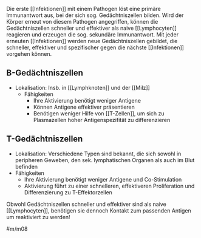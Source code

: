 ---
---


Die erste [[Infektionen]] mit einem Pathogen löst eine primäre Immunantwort aus, bei der sich sog. Gedächtniszellen bilden. Wird der Körper erneut von diesem Pathogen angegriffen, können die Gedächtniszellen schneller und effektiver als naive [[Lymphocyten]] reagieren und erzeugen die sog. sekundäre Immunantwort. Mit jeder erneuten [[Infektionen]] werden neue Gedächtniszellen gebildet, die schneller, effektiver und spezifischer gegen die nächste [[Infektionen]] vorgehen können.

## B-Gedächtniszellen

- Lokalisation: Insb. in [[Lymphknoten]] und der [[Milz]]
    - Fähigkeiten
        - Ihre Aktivierung benötigt weniger Antigene
        - Können Antigene effektiver präsentieren
        - Benötigen weniger Hilfe von [[T-Zellen]], um sich zu Plasmazellen hoher Antigenspezifität zu differenzieren

## T-Gedächtniszellen

- Lokalisation: Verschiedene Typen sind bekannt, die sich sowohl in peripheren Geweben, den sek. lymphatischen Organen als auch im Blut befinden
- Fähigkeiten
    - Ihre Aktivierung benötigt weniger Antigene und Co-Stimulation
    - Aktivierung führt zu einer schnelleren, effektiveren Proliferation und Differenzierung zu T-Effektorzellen

Obwohl Gedächtniszellen schneller und effektiver sind als naive [[Lymphocyten]], benötigen sie dennoch Kontakt zum passenden Antigen um reaktiviert zu werden!

#m/m08
